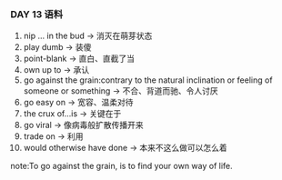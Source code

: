 ### DAY 13 语料

1. nip ... in the bud -> 消灭在萌芽状态
2. play dumb -> 装傻
3. point-blank  -> 直白、直截了当
4. own up to -> 承认
5. go against the grain:contrary to the natural inclination or feeling of someone or something -> 不合、背道而驰、令人讨厌
6. go easy on -> 宽容、温柔对待
7. the crux of...is -> 关键在于
8. go viral -> 像病毒般扩散传播开来
9. trade on  -> 利用
10. would otherwise have done -> 本来不这么做可以怎么着

note:To go against the grain, is to find your own way of life.
